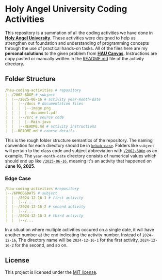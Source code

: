 # Holy Angel University Coding Activities

This repository is a summation of all the coding activities we have done in [**Holy Angel University**](https://www.hau.edu.ph/). These activities were designed to help us strengthen out foundation and understanding of programming concepts through the use of practical hands-on tasks. All of the files here are my **personal solutions** to the given problem from [**HAU Canvas**](https://hau.instructure.com/). Instructions are copy pasted or manually written in the [README.md](https://docs.github.com/en/get-started/writing-on-github/getting-started-with-writing-and-formatting-on-github/basic-writing-and-formatting-syntax) file of the activity directory.

## Folder Structure

```yaml
/hau-coding-activities # repository
|--/2062-6OOP # subject
|  |--/2025-06-16 # activity year-month-date
|  |  |--/docs # documentation files
|  |  |  |--image.png
|  |  |  |--document.pdf
|  |  |--/src # source code
|  |  |  |--Main.java
|  |  |--README.md # activity instructions
|  |--README.md # course details
```

This is the rough folder structure semantics of the repository. The naming convention for each directory should be in [`kebab-case`](https://developer.mozilla.org/en-US/docs/Glossary/Kebab_case). Folders like `subject` will pertain to the class code and subject abbreviation with [`/2062-6OOp`](./2062-6OOP/) as an example. The `year-month-date` directory consists of numerical values which should end up like [`/2025-06-16`](./2062-6OOP/2025-06-16/), meaning it's an activity that happened on **June 16, 2025**. 

### Edge Case

```yaml
/hau-coding-activities #repository
|--/6PROGSDATS # subject
|  |--/2024-12-16-1 # first activity 
|  |  |--/...
|  |--/2024-12-16-2 # second activity
|  |  |--/...
|  |--/2024-12-16-3 # third activity
|  |  |--/...
```

In a situation where multiple activities occured on a single date, it will have another number at the end indicating the activity number. Instead of `2024-12-16`, The directory name will be `2024-12-16-1` for the first activity, `2024-12-16-2` for the second, and so on.

## License

This project is licensed under the [MIT license](./LICENSE).